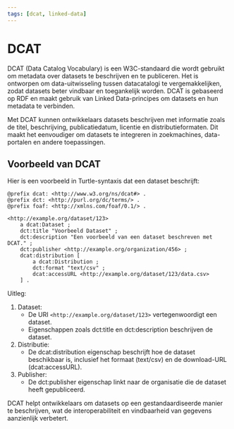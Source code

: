 ```yaml
---
tags: [dcat, linked-data]
---
```


# DCAT

DCAT (Data Catalog Vocabulary) is een W3C-standaard die wordt gebruikt om
metadata over datasets te beschrijven en te publiceren. Het is ontworpen om
data-uitwisseling tussen datacatalogi te vergemakkelijken, zodat datasets beter
vindbaar en toegankelijk worden. DCAT is gebaseerd op RDF en maakt gebruik van
Linked Data-principes om datasets en hun metadata te verbinden.

Met DCAT kunnen ontwikkelaars datasets beschrijven met informatie zoals de
titel, beschrijving, publicatiedatum, licentie en distributieformaten. Dit maakt
het eenvoudiger om datasets te integreren in zoekmachines, data-portalen en
andere toepassingen.

## Voorbeeld van DCAT

Hier is een voorbeeld in Turtle-syntaxis dat een dataset beschrijft:

```turtle
@prefix dcat: <http://www.w3.org/ns/dcat#> .
@prefix dct: <http://purl.org/dc/terms/> .
@prefix foaf: <http://xmlns.com/foaf/0.1/> .

<http://example.org/dataset/123>
    a dcat:Dataset ;
    dct:title "Voorbeeld Dataset" ;
    dct:description "Een voorbeeld van een dataset beschreven met DCAT." ;
    dct:publisher <http://example.org/organization/456> ;
    dcat:distribution [
        a dcat:Distribution ;
        dct:format "text/csv" ;
        dcat:accessURL <http://example.org/dataset/123/data.csv>
    ] .
```

Uitleg:

1. Dataset:
   - De URI `<http://example.org/dataset/123>` vertegenwoordigt een dataset.
   - Eigenschappen zoals dct:title en dct:description beschrijven de dataset.
1. Distributie:
   - De dcat:distribution eigenschap beschrijft hoe de dataset beschikbaar is,
     inclusief het formaat (text/csv) en de download-URL (dcat:accessURL).
1. Publisher:
   - De dct:publisher eigenschap linkt naar de organisatie die de dataset heeft
     gepubliceerd.

DCAT helpt ontwikkelaars om datasets op een gestandaardiseerde manier te
beschrijven, wat de interoperabiliteit en vindbaarheid van gegevens aanzienlijk
verbetert.
